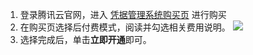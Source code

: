 1. 登录腾讯云官网，进入 [凭据管理系统购买页](https://buy.cloud.tencent.com/ssm) 进行购买
2. 在购买页选择后付费模式，阅读并勾选相关费用说明。
![](https://qcloudimg.tencent-cloud.cn/raw/26e7d69626a6626bc8e0b1a2e302e270.png)
3. 选择完成后，单击**立即开通**即可。
